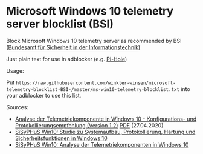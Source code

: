 # Microsoft Windows 10 telemetry server blocklist (BSI)
Block Microsoft Windows 10 telemetry server as recommended by BSI ([Bundesamt für Sicherheit in der Informationstechnik](https://www.bsi.bund.de))

Just plain text for use in adblocker (e.g. [Pi-Hole](https://pi-hole.net/))

Usage:

Put `https://raw.githubusercontent.com/winkler-winsen/microsoft-telemetry-blocklist-BSI-/master/ms-win10-telemetry-blocklist.txt` into your adblocker to use this list.

Sources: 
* [Analyse der Telemetriekomponente in Windows 10 - Konfigurations- und Protokollierungsempfehlung (Version 1.2)](https://www.bsi.bund.de/SharedDocs/Downloads/DE/BSI/Cyber-Sicherheit/SiSyPHus/Analyse_Telemetriekomponente_1_2.html;jsessionid=2AA89CCA464BF6E206E0AA0FBF6CEA5F.2_cid500) [PDF](https://www.bsi.bund.de/SharedDocs/Downloads/DE/BSI/Cyber-Sicherheit/SiSyPHus/Analyse_Telemetriekomponente_1_2.pdf?__blob=publicationFile&v=6) (27.04.2020)
* [SiSyPHuS Win10: Studie zu Systemaufbau, Protokollierung, Härtung und Sicherheitsfunktionen in Windows 10](https://www.bsi.bund.de/DE/Themen/Cyber-Sicherheit/Empfehlungen/SiSyPHuS_Win10/SiSyPHuS_node.html)
* [SiSyPHuS Win10: Analyse der Telemetriekomponenten in Windows 10](https://www.bsi.bund.de/DE/Themen/Cyber-Sicherheit/Empfehlungen/SiSyPHuS_Win10/AP4/SiSyPHuS_AP4_node.html)

